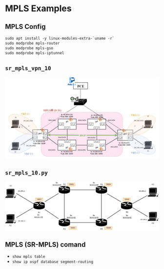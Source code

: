 # MPLS Examples

## MPLS Config
```comandline
sudo apt install -y linux-modules-extra-`uname -r`
sudo modprobe mpls-router
sudo modprobe mpls-gso
sudo modprobe mpls-iptunnel
```

## `sr_mpls_vpn_10`
![sr_mpls_vpn_10](./sr_mpls_vpn_10.drawio.png)

## `sr_mpls_10.py`

![sr_mpls_10](./sr_mpls_10.drawio.png)

## MPLS (SR-MPLS) comand
* `show mpls table`
* `show ip ospf database segment-routing`